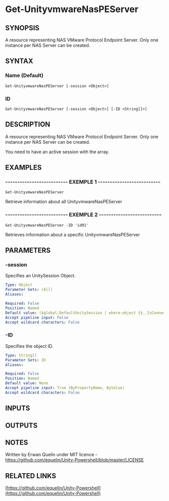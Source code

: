 # Get-UnityvmwareNasPEServer

## SYNOPSIS
A resource representing NAS VMware Protocol Endpoint Server.
Only one instance per NAS Server can be created.

## SYNTAX

### Name (Default)
```
Get-UnityvmwareNasPEServer [-session <Object>]
```

### ID
```
Get-UnityvmwareNasPEServer [-session <Object>] [-ID <String[]>]
```

## DESCRIPTION
A resource representing NAS VMware Protocol Endpoint Server.
Only one instance per NAS Server can be created.
 
You need to have an active session with the array.

## EXAMPLES

### -------------------------- EXEMPLE 1 --------------------------
```
Get-UnityvmwareNasPEServer
```

Retrieve information about all UnityvmwareNasPEServer

### -------------------------- EXEMPLE 2 --------------------------
```
Get-UnityvmwareNasPEServer -ID 'id01'
```

Retrieves information about a specific UnityvmwareNasPEServer

## PARAMETERS

### -session
Specifies an UnitySession Object.

```yaml
Type: Object
Parameter Sets: (All)
Aliases: 

Required: False
Position: Named
Default value: ($global:DefaultUnitySession | where-object {$_.IsConnected -eq $true})
Accept pipeline input: False
Accept wildcard characters: False
```

### -ID
Specifies the object ID.

```yaml
Type: String[]
Parameter Sets: ID
Aliases: 

Required: False
Position: Named
Default value: None
Accept pipeline input: True (ByPropertyName, ByValue)
Accept wildcard characters: False
```

## INPUTS

## OUTPUTS

## NOTES
Written by Erwan Quelin under MIT licence - https://github.com/equelin/Unity-Powershell/blob/master/LICENSE

## RELATED LINKS

[https://github.com/equelin/Unity-Powershell](https://github.com/equelin/Unity-Powershell)

